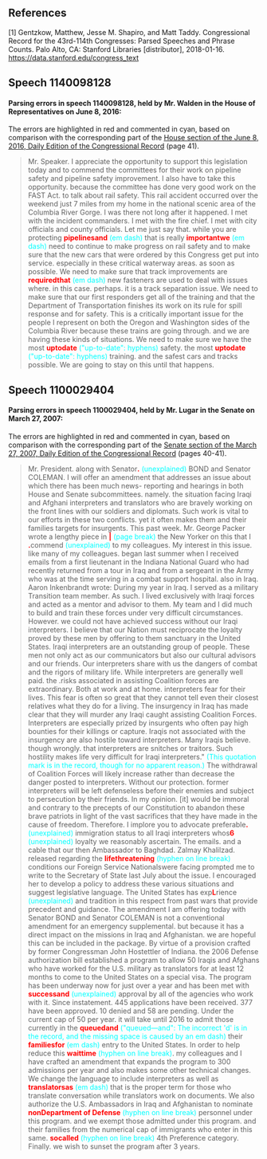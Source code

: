 ## References

[1] Gentzkow, Matthew, Jesse M. Shapiro, and Matt Taddy. Congressional Record for the 43rd-114th Congresses: Parsed Speeches and Phrase Counts. Palo Alto, CA: Stanford Libraries [distributor], 2018-01-16. https://data.stanford.edu/congress_text


## Speech 1140098128
#### Parsing errors in speech 1140098128, held by Mr. Walden in the House of Representatives on June 8, 2016:

The errors are highlighted in red and commented in cyan, based on comparison with the corresponding part of the [House section of the June 8, 2016, Daily Edition of the Congressional Record](https://www.congress.gov/114/crec/2016/06/08/CREC-2016-06-08-house.pdf) (page 41).

> Mr. Speaker. I appreciate the opportunity to support this legislation today and to commend the committees for their work on pipeline safety and pipeline safety improvement. I also have to take this opportunity. because the committee has done very good work on the FAST Act. to talk about rail safety. This rail accident occurred over the weekend just 7 miles from my home in the national scenic area of the Columbia River Gorge. I was there not long after it happened. I met with the incident commanders. I met with the fire chief. I met with city officials and county officials. Let me just say that. while you are protecting <span style="color:red;font-weight:700">pipelinesand</span> <span style="color:cyan">(em dash)</span> that is really <span style="color:red;font-weight:700">importantwe</span> <span style="color:cyan">(em dash)</span> need to continue to make progress on rail safety and to make sure that the new cars that were ordered by this Congress get put into service. especially in these critical waterway areas. as soon as possible. We need to make sure that track improvements are <span style="color:red;font-weight:700">requiredthat</span> <span style="color:cyan">(em dash)</span> new fasteners are used to deal with issues where. in this case. perhaps. it is a track separation issue. We need to make sure that our first responders get all of the training and that the Department of Transportation finishes its work on its rule for spill response and for safety. This is a critically important issue for the people I represent on both the Oregon and Washington sides of the Columbia River because these trains are going through. and we are having these kinds of situations. We need to make sure we have the most <span style="color:red;font-weight:700">uptodate</span> <span style="color:cyan">("up-to-date": hyphens)</span> safety. the most <span style="color:red;font-weight:700">uptodate</span> <span style="color:cyan">("up-to-date": hyphens)</span> training. and the safest cars and tracks possible. We are going to stay on this until that happens.

## Speech 1100029404
#### Parsing errors in speech 1100029404, held by Mr. Lugar in the Senate on March 27, 2007:

The errors are highlighted in red and commented in cyan, based on comparison with the corresponding part of the [Senate section of the March 27, 2007, Daily Edition of the Congressional Record](https://www.congress.gov/110/crec/2007/03/27/CREC-2007-03-27-senate.pdf) (pages 40-41).

> Mr. President. along with Senator<span style="color:red;font-weight:700">.</span> <span style="color:cyan">(unexplained)</span> BOND and Senator COLEMAN. I will offer an amendment that addresses an issue about which there has been much news- reporting and hearings in both House and Senate subcommittees. namely. the situation facing Iraqi and Afghani interpreters and translators who are bravely working on the front lines with our soldiers and diplomats. Such work is vital to our efforts in these two conflicts. yet it often makes them and their families targets for insurgents. This past week. Mr. George Packer wrote a lengthy piece in <span style="color:red;font-weight:700">|</span> <span style="color:cyan">(page break)</span> the New Yorker on this that I <span style="color:red;font-weight:700">.</span>commend <span style="color:cyan">(unexplained)</span> to my colleagues. My interest in this issue. like many of my colleagues. began last summer when I received emails from a first lieutenant in the Indiana National Guard who had recently returned from a tour in Iraq and from a sergeant in the Army who was at the time serving in a combat support hospital. also in Iraq. Aaron Inkenbrandt wrote: During my year in Iraq. I served as a military Transition team member. As such. I lived exclusively with Iraqi forces and acted as a mentor and advisor to them. My team and I did much to build and train these forces under very difficult circumstances. However. we could not have achieved success without our Iraqi interpreters. I believe that our Nation must reciprocate the loyalty proved by these men by offering to them sanctuary in the United States. Iraqi interpreters are an outstanding group of people. These men not only act as our communicators but also our cultural advisors and our friends. Our interpreters share with us the dangers of combat and the rigors of military life. While interpreters are generally well paid. the .risks associated in assisting Coalition forces are extraordinary. Both at work and at home. interpreters fear for their lives. This fear is often so great that they cannot tell even their closest relatives what they do for a living. The insurgency in Iraq has made clear that they will murder any Iraqi caught assisting Coalition Forces. Interpreters are especially prized by insurgents who often pay high bounties for their killings or capture. Iraqis not associated with the insurgency are also hostile toward interpreters. Many Iraqis believe. though wrongly. that interpreters are snitches or traitors. Such hostility makes life very difficult for Iraqi interpreters." <span style="color:cyan">(This quotation mark is in the record, though for no apparent reason.)</span> The withdrawal of Coalition Forces will likely increase rather than decrease the danger posted to interpreters. Without our protection. former interpreters will be left defenseless before their enemies and subject to persecution by their friends. In my opinion. [it] would be immoral and contrary to the precepts of our Constitution to abandon these brave patriots in light of the vast sacrifices that they have made in the cause of freedom. Therefore. I implore you to advocate preferable<span style="color:red;font-weight:700">.</span> <span style="color:cyan">(unexplained)</span> immigration status to all Iraqi interpreters whos<span style="color:red;font-weight:700">6</span> <span style="color:cyan">(unexplained)</span> loyalty we reasonably ascertain. The emails. and a cable that our then Ambassador to Baghdad. Zalmay Khalilzad. released regarding the <span style="color:red;font-weight:700">lifethreatening</span> <span style="color:cyan">(hyphen on line break)</span> conditions our Foreign Service Nationalswere facing prompted me to write to the Secretary of State last July about the issue. I encouraged her to develop a policy to address these various situations and suggest legislative language. The United States has exp<span style="color:red;font-weight:700">L</span>rience <span style="color:cyan">(unexplained)</span> and tradition in this respect from past wars that provide precedent and guidance. The amendment I am offering today with Senator BOND and Senator COLEMAN is not a conventional amendment for an emergency supplemental. but because it has a direct impact on the missions in Iraq and Afghanistan. we are hopeful this can be included in the package. By virtue of a provision crafted by former Congressman John Hostettler of Indiana. the 2006 Defense authorization bill established a program to allow 50 Iraqis and Afghans who have worked for the U.S. military as translators for at least 12 months to come to the United States on a special visa. The program has been underway now for just over a year and has been met with <span style="color:red;font-weight:700">successand</span> <span style="color:cyan">(unexplained)</span> approval by all of the agencies who work with it. Since instatement. 445 applications have been received. 377 have been approved. 10 denied and 58 are pending. Under the current cap of 50 per year. it will take until 2016 to admit those currently in the <span style="color:red;font-weight:700">queuedand</span> <span style="color:cyan">("queued—and": The incorrect 'd' is in the record, and the missing space is caused by an em dash)</span> their <span style="color:red;font-weight:700">familiesfor</span> <span style="color:cyan">(em dash)</span> entry to the United States. In order to help reduce this <span style="color:red;font-weight:700">waittime</span> <span style="color:cyan">(hyphen on line break)</span>. my colleagues and I have crafted an amendment that expands the program to 300 admissions per year and also makes some other technical changes. We change the language to include interpreters as well as <span style="color:red;font-weight:700">translatorsas</span> <span style="color:cyan">(em dash)</span> that is the proper term for those who translate conversation while translators work on documents. We also authorize the U.S. Ambassadors in Iraq and Afghanistan to nominate <span style="color:red;font-weight:700">nonDepartment of Defense</span> <span style="color:cyan">(hyphen on line break)</span> personnel under this program. and we exempt those admitted under this program. and their families from the numerical cap of immigrants who enter in this same. <span style="color:red;font-weight:700">socalled</span> <span style="color:cyan">(hyphen on line break)</span> 4th Preference category. Finally. we wish to sunset the program after 3 years.
